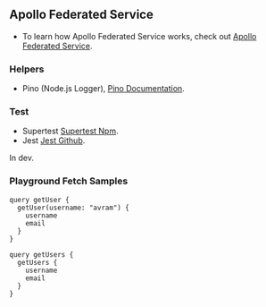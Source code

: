 ## Apollo Federated Service
- To learn how Apollo Federated Service works, check out [Apollo Federated Service](https://www.apollographql.com/docs/apollo-server/federation/introduction/).

### Helpers
- Pino (Node.js Logger), [Pino Documentation](https://getpino.io/).

### Test
- Supertest [Supertest Npm](https://www.npmjs.com/package/supertest).
- Jest [Jest Github](https://github.com/facebook/jest).

In dev.


### Playground Fetch Samples

```
query getUser {
  getUser(username: "avram") {
    username
    email
  }
}

query getUsers {
  getUsers {
    username
    email
  }
}
```